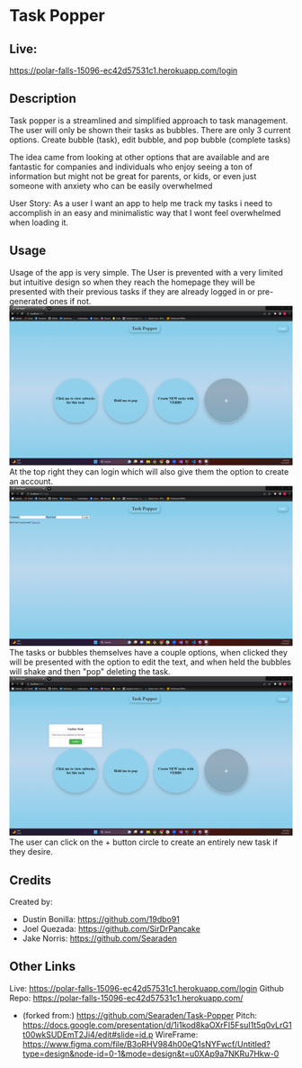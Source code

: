 # Task Popper

## Live:
https://polar-falls-15096-ec42d57531c1.herokuapp.com/login

## Description

Task popper is a streamlined and simplified approach to task management. The user will only be shown their tasks as bubbles. There are only 3 current options. Create bubble (task), edit bubble, and pop bubble (complete tasks)

The idea came from looking at other options that are available and are fantastic for companies and individuals who enjoy seeing a ton of information but might not be great for parents, or kids, or even just someone with anxiety who can be easily overwhelmed

User Story: As a user I want an app to help me track my tasks i need to accomplish in an easy and minimalistic way that I wont feel overwhelmed when loading it.

## Usage

Usage of the app is very simple. The User is prevented with a very limited but intuitive design so when they reach the homepage they will be presented with their previous tasks if they are already logged in or pre-generated ones if not.
![The home screen](assets/images/home.png)
At the top right they can login which will also give them the option to create an account.
![The login screen](assets/images/login.png)
The tasks or bubbles themselves have a couple options, when clicked they will be presented with the option to edit the text, and when held the bubbles will shake and then "pop" deleting the task.
![A text bubble shown when bubble is clicked for editing text](assets/images/edit.png)
The user can click on the + button circle to create an entirely new task if they desire.


## Credits

Created by: 
- Dustin Bonilla: https://github.com/19dbo91
- Joel Quezada: https://github.com/SirDrPancake
- Jake Norris: https://github.com/Searaden

## Other Links
Live: https://polar-falls-15096-ec42d57531c1.herokuapp.com/login
Github Repo: https://polar-falls-15096-ec42d57531c1.herokuapp.com/
-    (forked from:) https://github.com/Searaden/Task-Popper 
Pitch: https://docs.google.com/presentation/d/1i1kod8kaOXrFI5FsuI1t5q0vLrG1t00wkSUDEmT2Ji4/edit#slide=id.p
WireFrame: https://www.figma.com/file/B3oRHV984h00eQ1sNYFwcf/Untitled?type=design&node-id=0-1&mode=design&t=u0XAp9a7NKRu7Hkw-0
